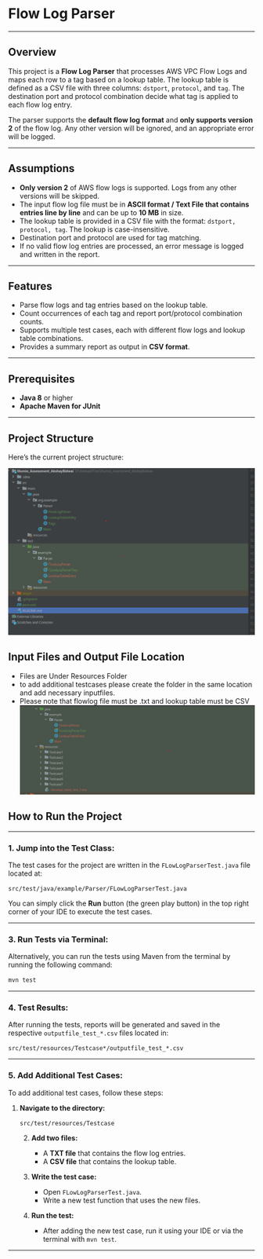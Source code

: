 # **Flow Log Parser**

---

## **Overview**

This project is a **Flow Log Parser** that processes AWS VPC Flow Logs and maps each row to a tag based on a lookup table. The lookup table is defined as a CSV file with three columns: `dstport`, `protocol`, and `tag`. The destination port and protocol combination decide what tag is applied to each flow log entry.

The parser supports the **default flow log format** and **only supports version 2** of the flow log. Any other version will be ignored, and an appropriate error will be logged.

---

## **Assumptions**
- **Only version 2** of AWS flow logs is supported. Logs from any other versions will be skipped.
- The input flow log file must be in **ASCII format / Text File that contains entries line by line** and can be up to **10 MB** in size.
- The lookup table is provided in a CSV file with the format: `dstport, protocol, tag`. The lookup is case-insensitive.
- Destination port and protocol are used for tag matching.
- If no valid flow log entries are processed, an error message is logged and written in the report.

---

## **Features**
- Parse flow logs and tag entries based on the lookup table.
- Count occurrences of each tag and report port/protocol combination counts.
- Supports multiple test cases, each with different flow logs and lookup table combinations.
- Provides a summary report as output in **CSV format**.

---

## **Prerequisites**
- **Java 8** or higher
- **Apache Maven for JUnit**

---

## **Project Structure**
Here’s the current project structure:

![Project Structure](src/main/resources/Images/Project_Structure.png)

## **Input Files and Output File Location**
- Files are Under Resources Folder
- to add additional testcases please create the folder in the same location and add necessary inputfiles.
- Please note that flowlog file must be .txt and lookup table must be CSV
![Input and Output File](src/main/resources/Images/InputandOutput.png)



## **How to Run the Project**

---

### **1. Jump into the Test Class:**

The test cases for the project are written in the `FLowLogParserTest.java` file located at:

```
src/test/java/example/Parser/FLowLogParserTest.java
```

You can simply click the **Run** button (the green play button) in the top right corner of your IDE to execute the test cases.

---

### **3. Run Tests via Terminal:**

Alternatively, you can run the tests using Maven from the terminal by running the following command:

```bash
mvn test
```

---

### **4. Test Results:**

After running the tests, reports will be generated and saved in the respective `outputfile_test_*.csv` files located in:

```
src/test/resources/Testcase*/outputfile_test_*.csv
```

---
### **5. Add Additional Test Cases:**

To add additional test cases, follow these steps:

1. **Navigate to the directory:**

   ```
   src/test/resources/Testcase
   ```

   2. **Add two files:**
       - A **TXT file** that contains the flow log entries.
       - A **CSV file** that contains the lookup table.

   3. **Write the test case:**
       - Open `FLowLogParserTest.java`.
       - Write a new test function that uses the new files.

   4. **Run the test:**
       - After adding the new test case, run it using your IDE or via the terminal with `mvn test`.

---